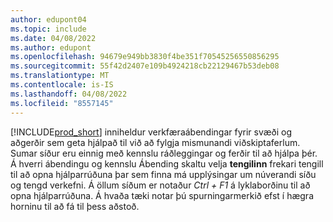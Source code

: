 ```yaml
---
author: edupont04
ms.topic: include
ms.date: 04/08/2022
ms.author: edupont
ms.openlocfilehash: 94679e949bb3830f4be351f70545256550856295
ms.sourcegitcommit: 55f42d2407e109b4924218cb22129467b53deb08
ms.translationtype: MT
ms.contentlocale: is-IS
ms.lasthandoff: 04/08/2022
ms.locfileid: "8557145"
---
```

[!INCLUDE[prod_short](prod_short.md)] inniheldur verkfæraábendingar fyrir svæði og aðgerðir sem geta hjálpað til við að fylgja mismunandi viðskiptaferlum. Sumar síður eru einnig með kennslu ráðleggingar og ferðir til að hjálpa þér. Á hverri ábendingu og kennslu Ábending skaltu velja **tengilinn** frekari tengill til að opna hjálparrúðuna þar sem finna má upplýsingar um núverandi síðu og tengd verkefni. Á öllum síðum er notaður *Ctrl + F1* á lyklaborðinu til að opna hjálparrúðuna. Á hvaða tæki notar þú spurningarmerkið efst í hægra horninu til að fá til þess aðstoð.  
